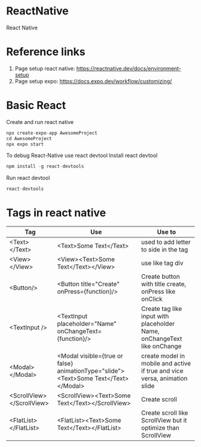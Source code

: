 # ReactNative

React Native

# Reference links

1. Page setup react native: https://reactnative.dev/docs/environment-setup
2. Page setup expo: https://docs.expo.dev/workflow/customizing/

# Basic React

Create and run react native

```c
npx create-expo-app AwesomeProject
cd AwesomeProject
npx expo start
```

To debug React-Native use react devtool
Install react devtool

```c
npm install -g react-devtools
```

Run react devtool

```c
react-devtools
```

# Tags in react native

| Tag                         | Use                                                                                     | Use to                                                                    |
| --------------------------- | --------------------------------------------------------------------------------------- | ------------------------------------------------------------------------- |
| \<Text>\</Text>             | \<Text>Some Text\</Text>                                                                | used to add letter to side in the tag                                     |
| \<View>\</View>             | \<View>\<Text>Some Text\</Text>\</View>                                                 | use like tag div                                                          |
| \<Button/>                  | \<Button title="Create" onPress={function}/>                                            | Create button with title create, onPress like onClick                     |
| \<TextInput />              | \<TextInput placeholder="Name" onChangeText={function}/>                                | Create tag like input with placeholder Name, onChangeText like onChange   |
| \<Modal>\</Modal>           | \<Modal visible={true or false} animationType="slide">\<Text>Some Text\</Text>\</Modal> | create model in mobile and active if true and vice versa, animation slide |
| \<ScrollView>\</ScrollView> | \<ScrollView>\<Text>Some Text\</Text>\</ScrollView>                                     | Create scroll                                                             |
| \<FlatList>\</FlatList>     | \<FlatList>\<Text>Some Text\</Text>\</FlatList>                                         | Create scroll like ScrollView but it optimize than ScrollView             |
